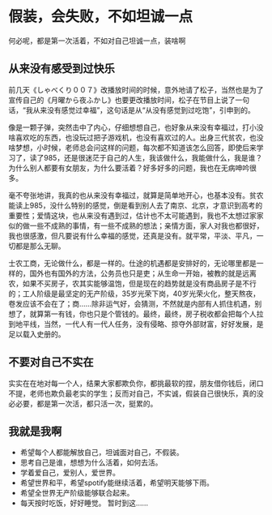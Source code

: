 # 假装，会失败，不如坦诚一点
何必呢，都是第一次活着，不如对自己坦诚一点，装啥啊
## 从来没有感受到过快乐
   前几天《しゃべくり００７》改播放时间的时候，意外地请了松子，当然也是为了宣传自己的《月曜から夜ふかし》也要更改播放时间，松子在节目上说了一句话，“我从来没有感觉过幸福”，这句话是从“从没有感觉到过吃饱”，引申到的。
   
   像是一颗子弹，突然击中了内心，仔细想想自己，也好象从来没有幸福过，打小没啥喜欢吃的东西，也没玩过把子游戏机，也没有喜欢过的人。出身三代贫农，也没啥梦想，小时候，老师总会问这样的问题，每次都不知道该怎么回答，即使后来学习了，读了985，还是很迷茫于自己的人生，我该做什么，我能做什么，我是谁？为什么别人都要有女朋友，为什么要活着？好多好多的问题，我也在无病呻吟很多。
   
   毫不夸张地讲，我真的也从来没有幸福过，就算是简单地开心，也基本没有。贫农能读上985，没什么特别的感觉，倒是看到别人去了南京、北京，才意识到高考的重要性；爱情这块，也从来没有遇到过，估计也不太可能遇到，我也不太想过家家似的做一些不成熟的事情，有一些不成熟的想法；亲情方面，家人对我也都很好，我也很感激，但凡要说有什么幸福的感觉，还真是没有。就平常，平淡、平凡，一切都是那么无聊。
   
   士农工商，无论做什么，都是一样的。仕途的机遇都是安排好的，无论哪里都是一样的，国外也有国外的方法，公务员也只是吏；从生命一开始，被教的就是远离农，如果不买房子，农其实能够温饱，但是现在的趋势就是没有商品房子是不行的；工人阶级是最坚定的无产阶级，35岁光荣下岗，40岁光荣火化，整天熬夜，卷发应该不会在了；商……除非运气好，会猜测，不然就是内部有人抓住机遇，别想了，就算第一有钱，你也只是个管钱的。最终，最终，房子税收都会把每个人拉到地平线，当然，一代人有一代人任务，没有侵略、掠夺外部财富，好好发展，是足以载入史册的。
## 不要对自己不实在
   实实在在地对每一个人，结果大家都欺负你，都挑最软的捏，朋友借你钱后，闭口不提，老师也欺负最老实的学生；反而对自己，不实诚，假装自己很快乐，真的没必必要，都是第一次活，都只活一次，挺累的。
## 我就是我啊
   - 希望每个人都能解放自己，坦诚面对自己，不假装。
   - 思考自己是谁，想想为什么活着，如何去活。
   - 学着爱自己，爱别人，爱世界。
   - 希望世界和平，希望spotify能继续活着，希望明天能够下雨。
   - 希望全世界无产阶级能够联合起来。
   - 每天按时吃饭，好好睡觉。
   暂时到这……
